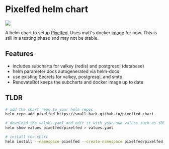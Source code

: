 # Pixelfed helm chart
<a href="https://github.com/small-hack/pixelfed-chart/releases"><img src="https://img.shields.io/github/v/release/small-hack/pixelfed-chart?style=plastic&labelColor=blue&color=green&logo=GitHub&logoColor=white"></a><br />

A helm chart to setup [Pixelfed](https://pixelfed.org/). Uses matt's docker [image](https://ghcr.io/mattlqx/docker-pixelfed) for now. This is still in a testing phase and may not be stable.

## Features

- includes subcharts for valkey (redis) and postgresql (database)
- helm parameter docs autogenerated via helm-docs
- use existing Secrets for valkey, postgresql, and smtp
- RenovateBot keeps the subcharts and docker image up to date

## TLDR

```bash
# add the chart repo to your helm repos
helm repo add pixelfed https://small-hack.github.io/pixelfed-chart

# download the values.yaml and edit it with your own values such as YOUR hostname
helm show values pixelfed/pixelfed > values.yaml

# install the chart
helm install --namespace pixelfed --create-namespace pixelfed/pixelfed --values values.yaml
```
